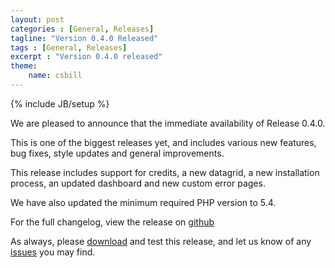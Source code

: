 ```yaml
---
layout: post
categories : [General, Releases]
tagline: "Version 0.4.0 Released"
tags : [General, Releases]
excerpt : "Version 0.4.0 released"
theme:
    name: csbill
---
```

{% include JB/setup %}

We are pleased to announce that the immediate availability of Release 0.4.0.

This is one of the biggest releases yet, and includes various new features, bug fixes, style updates and general improvements.

This release includes support for credits, a new datagrid, a new installation process, an updated dashboard and new custom error pages.

We have also updated the minimum required PHP version to 5.4.

For the full changelog, view the release on [github](https://github.com/CSBill/CSBill/releases/tag/0.4.0)

As always, please [download](https://github.com/CSBill/CSBill/releases/tag/0.4.0) and test this release, and let us know of any [issues](https://github.com/CSBill/CSBill/issues) you may find.

